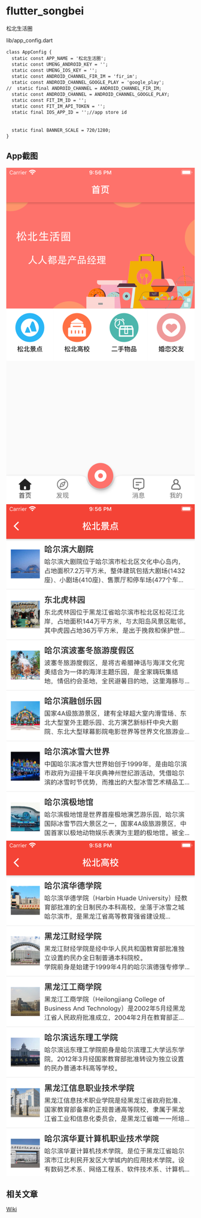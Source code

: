# flutter_songbei

松北生活圈

lib/app_config.dart


```
class AppConfig {
  static const APP_NAME = '松北生活圈';
  static const UMENG_ANDROID_KEY = '';
  static const UMENG_IOS_KEY = '';
  static const ANDROID_CHANNEL_FIR_IM = 'fir_im';
  static const ANDROID_CHANNEL_GOOGLE_PLAY = 'google_play';
//  static final ANDROID_CHANNEL = ANDROID_CHANNEL_FIR_IM;
  static const ANDROID_CHANNEL = ANDROID_CHANNEL_GOOGLE_PLAY;
  static const FIT_IM_ID = '';
  static const FIT_IM_API_TOKEN = '';
  static final IOS_APP_ID = '';//app store id


  static final BANNER_SCALE = 720/1280;
}
```

## App截图
![image](https://github.com/424626154/flutter_songbei/blob/main/gitres/5.5/screen01.png)
![image](https://github.com/424626154/flutter_songbei/blob/main/gitres/5.5/screen02.png)
![image](https://github.com/424626154/flutter_songbei/blob/main/gitres/5.5/screen03.png)

## 相关文章
[Wiki](https://github.com/424626154/flutter_songbei/wiki)


